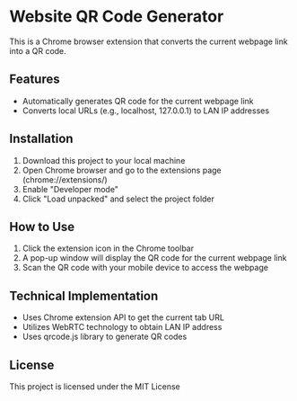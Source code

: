 # Website QR Code Generator

This is a Chrome browser extension that converts the current webpage link into a QR code.

## Features

- Automatically generates QR code for the current webpage link
- Converts local URLs (e.g., localhost, 127.0.0.1) to LAN IP addresses

## Installation

1. Download this project to your local machine
2. Open Chrome browser and go to the extensions page (chrome://extensions/)
3. Enable "Developer mode"
4. Click "Load unpacked" and select the project folder

## How to Use

1. Click the extension icon in the Chrome toolbar
2. A pop-up window will display the QR code for the current webpage link
3. Scan the QR code with your mobile device to access the webpage

## Technical Implementation

- Uses Chrome extension API to get the current tab URL
- Utilizes WebRTC technology to obtain LAN IP address
- Uses qrcode.js library to generate QR codes

## License

This project is licensed under the MIT License
